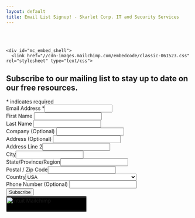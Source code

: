```yaml
---
layout: default
title: Email List Signup! - Skarlet Corp. IT and Security Services
---
```

<meta name="description" content="Sign up for Email list for Skarlet Corp. Managed IT and Cyber Security Services in Dixie County Florida">

  <div class="container">
<br><br>  
  
	<div id="mc_embed_shell">
      <link href="//cdn-images.mailchimp.com/embedcode/classic-061523.css" rel="stylesheet" type="text/css">
<div id="mc_embed_signup">
    <form action="https://skarlet.us13.list-manage.com/subscribe/post?u=244988b289a2b9a2ca0e8a7a0&amp;id=b0614d89ab&amp;f_id=0053c2e1f0" method="post" id="mc-embedded-subscribe-form" name="mc-embedded-subscribe-form" class="validate" target="_blank">
        <div id="mc_embed_signup_scroll"><h2>Subscribe to our mailing list to stay up to date on our free resources.</h2>
            <div class="indicates-required"><span class="asterisk">*</span> indicates required</div>
            <div class="mc-field-group"><label for="mce-EMAIL">Email Address <span class="asterisk">*</span></label><input type="email" name="EMAIL" class="required email" id="mce-EMAIL" required="" value=""></div><div class="mc-field-group"><label for="mce-FNAME">First Name </label><input type="text" name="FNAME" class=" text" id="mce-FNAME" value=""></div><div class="mc-field-group"><label for="mce-LNAME">Last Name </label><input type="text" name="LNAME" class=" text" id="mce-LNAME" value=""></div><div class="mc-field-group"><label for="mce-COMPANY">Company (Optional) </label><input type="text" name="COMPANY" class=" text" id="mce-COMPANY" value=""></div><div class="mc-address-group"><div class="mc-field-group"><label for="mce-ADDRESS-addr1">Address (Optional) </label><input type="text" maxlength="70" name="ADDRESS[addr1]" id="mce-ADDRESS-addr1" class="" value=""></div><div class="mc-field-group"><label for="mce-ADDRESS-addr2">Address Line 2</label><input type="text" maxlength="70" name="ADDRESS[addr2]" id="mce-ADDRESS-addr2" value=""></div><div class="mc-address-fields-group"><div class="mc-field-group"><label for="mce-ADDRESS-city">City</label><input type="text" maxlength="40" name="ADDRESS[city]" id="mce-ADDRESS-city" class="" value=""></div><div class="mc-field-group"><label for="mce-ADDRESS-state">State/Province/Region</label><input type="text" maxlength="20" name="ADDRESS[state]" id="mce-ADDRESS-state" class="" value=""></div><div class="mc-field-group"><label for="mce-ADDRESS-zip">Postal / Zip Code</label><input type="text" maxlength="10" name="ADDRESS[zip]" id="mce-ADDRESS-zip" class="" value=""></div></div><div class="mc-field-group"><label for="mce-ADDRESS-country">Country</label><select name="ADDRESS[country]" id="mce-ADDRESS-country" class=""><option value="Albania">Albania</option><option value="Algeria">Algeria</option><option value="Andorra">Andorra</option><option value="Angola">Angola</option><option value="Argentina">Argentina</option><option value="Armenia">Armenia</option><option value="Australia">Australia</option><option value="Austria">Austria</option><option value="Azerbaijan">Azerbaijan</option><option value="Bahamas">Bahamas</option><option value="Bahrain">Bahrain</option><option value="Bangladesh">Bangladesh</option><option value="Barbados">Barbados</option><option value="Belarus">Belarus</option><option value="Belgium">Belgium</option><option value="Belize">Belize</option><option value="Benin">Benin</option><option value="Bermuda">Bermuda</option><option value="Bhutan">Bhutan</option><option value="Bolivia">Bolivia</option><option value="Bosnia and Herzegovina">Bosnia and Herzegovina</option><option value="Botswana">Botswana</option><option value="Brazil">Brazil</option><option value="Bulgaria">Bulgaria</option><option value="Burkina Faso">Burkina Faso</option><option value="Burundi">Burundi</option><option value="Cambodia">Cambodia</option><option value="Cameroon">Cameroon</option><option value="Canada">Canada</option><option value="Cape Verde">Cape Verde</option><option value="Cayman Islands">Cayman Islands</option><option value="Central African Republic">Central African Republic</option><option value="Chad">Chad</option><option value="Chile">Chile</option><option value="China">China</option><option value="Colombia">Colombia</option><option value="Congo">Congo</option><option value="Croatia">Croatia</option><option value="Cyprus">Cyprus</option><option value="Czech Republic">Czech Republic</option><option value="Denmark">Denmark</option><option value="Djibouti">Djibouti</option><option value="Ecuador">Ecuador</option><option value="Egypt">Egypt</option><option value="El Salvador">El Salvador</option><option value="Equatorial Guinea">Equatorial Guinea</option><option value="Eritrea">Eritrea</option><option value="Estonia">Estonia</option><option value="Ethiopia">Ethiopia</option><option value="Fiji">Fiji</option><option value="Finland">Finland</option><option value="France">France</option><option value="Gabon">Gabon</option><option value="Gambia">Gambia</option><option value="Georgia">Georgia</option><option value="Germany">Germany</option><option value="Ghana">Ghana</option><option value="Greece">Greece</option><option value="Guam">Guam</option><option value="Guinea">Guinea</option><option value="Guinea-Bissau">Guinea-Bissau</option><option value="Guyana">Guyana</option><option value="Honduras">Honduras</option><option value="Hong Kong">Hong Kong</option><option value="Hungary">Hungary</option><option value="Iceland">Iceland</option><option value="India">India</option><option value="Indonesia">Indonesia</option><option value="Ireland">Ireland</option><option value="Israel">Israel</option><option value="Italy">Italy</option><option value="Japan">Japan</option><option value="Jordan">Jordan</option><option value="Kazakhstan">Kazakhstan</option><option value="Kenya">Kenya</option><option value="Kuwait">Kuwait</option><option value="Kyrgyzstan">Kyrgyzstan</option><option value="Lao People's Democratic Republic">Lao People's Democratic Republic</option><option value="Latvia">Latvia</option><option value="Lebanon">Lebanon</option><option value="Lesotho">Lesotho</option><option value="Liberia">Liberia</option><option value="Liechtenstein">Liechtenstein</option><option value="Lithuania">Lithuania</option><option value="Luxembourg">Luxembourg</option><option value="Macedonia">Macedonia</option><option value="Madagascar">Madagascar</option><option value="Malawi">Malawi</option><option value="Malaysia">Malaysia</option><option value="Maldives">Maldives</option><option value="Mali">Mali</option><option value="Malta">Malta</option><option value="Mauritania">Mauritania</option><option value="Mexico">Mexico</option><option value="Moldova">Moldova</option><option value="Monaco">Monaco</option><option value="Mongolia">Mongolia</option><option value="Morocco">Morocco</option><option value="Mozambique">Mozambique</option><option value="Namibia">Namibia</option><option value="Nepal">Nepal</option><option value="Netherlands">Netherlands</option><option value="Netherlands Antilles">Netherlands Antilles</option><option value="New Zealand">New Zealand</option><option value="Nicaragua">Nicaragua</option><option value="Niger">Niger</option><option value="Nigeria">Nigeria</option><option value="Norway">Norway</option><option value="Oman">Oman</option><option value="Pakistan">Pakistan</option><option value="Panama">Panama</option><option value="Paraguay">Paraguay</option><option value="Peru">Peru</option><option value="Philippines">Philippines</option><option value="Poland">Poland</option><option value="Portugal">Portugal</option><option value="Qatar">Qatar</option><option value="Reunion">Reunion</option><option value="Romania">Romania</option><option value="Russia">Russia</option><option value="Rwanda">Rwanda</option><option value="Samoa (Independent)">Samoa (Independent)</option><option value="Saudi Arabia">Saudi Arabia</option><option value="Senegal">Senegal</option><option value="Seychelles">Seychelles</option><option value="Sierra Leone">Sierra Leone</option><option value="Singapore">Singapore</option><option value="Slovakia">Slovakia</option><option value="Slovenia">Slovenia</option><option value="Somalia">Somalia</option><option value="South Africa">South Africa</option><option value="South Korea">South Korea</option><option value="Spain">Spain</option><option value="Sri Lanka">Sri Lanka</option><option value="Suriname">Suriname</option><option value="Swaziland">Swaziland</option><option value="Sweden">Sweden</option><option value="Switzerland">Switzerland</option><option value="Taiwan">Taiwan</option><option value="Tanzania">Tanzania</option><option value="Thailand">Thailand</option><option value="Togo">Togo</option><option value="Tunisia">Tunisia</option><option value="Turkiye">Turkiye</option><option value="Turkmenistan">Turkmenistan</option><option value="Uganda">Uganda</option><option value="Ukraine">Ukraine</option><option value="United Arab Emirates">United Arab Emirates</option><option value="Uruguay">Uruguay</option><option value="USA" selected="">USA</option><option value="Uzbekistan">Uzbekistan</option><option value="Vatican City State (Holy See)">Vatican City State (Holy See)</option><option value="Venezuela">Venezuela</option><option value="Vietnam">Vietnam</option><option value="Virgin Islands (British)">Virgin Islands (British)</option><option value="Yemen">Yemen</option><option value="Zambia">Zambia</option><option value="Zimbabwe">Zimbabwe</option><option value="Antigua And Barbuda">Antigua And Barbuda</option><option value="Anguilla">Anguilla</option><option value="American Samoa">American Samoa</option><option value="Aruba">Aruba</option><option value="Brunei Darussalam">Brunei Darussalam</option><option value="Bouvet Island">Bouvet Island</option><option value="Cook Islands">Cook Islands</option><option value="Christmas Island">Christmas Island</option><option value="Dominican Republic">Dominican Republic</option><option value="Western Sahara">Western Sahara</option><option value="Falkland Islands">Falkland Islands</option><option value="Faroe Islands">Faroe Islands</option><option value="Grenada">Grenada</option><option value="French Guiana">French Guiana</option><option value="Gibraltar">Gibraltar</option><option value="Greenland">Greenland</option><option value="Guadeloupe">Guadeloupe</option><option value="Guatemala">Guatemala</option><option value="Haiti">Haiti</option><option value="Jamaica">Jamaica</option><option value="Kiribati">Kiribati</option><option value="Comoros">Comoros</option><option value="Saint Kitts and Nevis">Saint Kitts and Nevis</option><option value="Saint Lucia">Saint Lucia</option><option value="Marshall Islands">Marshall Islands</option><option value="Macau">Macau</option><option value="Martinique">Martinique</option><option value="Mauritius">Mauritius</option><option value="New Caledonia">New Caledonia</option><option value="Norfolk Island">Norfolk Island</option><option value="Nauru">Nauru</option><option value="Niue">Niue</option><option value="Papua New Guinea">Papua New Guinea</option><option value="Pitcairn">Pitcairn</option><option value="Palau">Palau</option><option value="Solomon Islands">Solomon Islands</option><option value="Svalbard and Jan Mayen Islands">Svalbard and Jan Mayen Islands</option><option value="San Marino">San Marino</option><option value="Tonga">Tonga</option><option value="Timor-Leste">Timor-Leste</option><option value="Trinidad and Tobago">Trinidad and Tobago</option><option value="Tuvalu">Tuvalu</option><option value="Saint Vincent and the Grenadines">Saint Vincent and the Grenadines</option><option value="Virgin Islands (U.S.)">Virgin Islands (U.S.)</option><option value="Vanuatu">Vanuatu</option><option value="Mayotte">Mayotte</option><option value="Myanmar">Myanmar</option><option value="Sao Tome and Principe">Sao Tome and Principe</option><option value="South Georgia and the South Sandwich Islands">South Georgia and the South Sandwich Islands</option><option value="Tajikistan">Tajikistan</option><option value="United Kingdom">United Kingdom</option><option value="Costa Rica">Costa Rica</option><option value="Guernsey">Guernsey</option><option value="North Korea">North Korea</option><option value="Afghanistan">Afghanistan</option><option value="Cote D'Ivoire">Cote D'Ivoire</option><option value="Cuba">Cuba</option><option value="French Polynesia">French Polynesia</option><option value="Iran">Iran</option><option value="Iraq">Iraq</option><option value="Libya">Libya</option><option value="Palestine">Palestine</option><option value="Syria">Syria</option><option value="Aaland Islands">Aaland Islands</option><option value="Turks &amp; Caicos Islands">Turks &amp; Caicos Islands</option><option value="Jersey  (Channel Islands)">Jersey  (Channel Islands)</option><option value="Dominica">Dominica</option><option value="Montenegro">Montenegro</option><option value="Sudan">Sudan</option><option value="Montserrat">Montserrat</option><option value="Curacao">Curacao</option><option value="Sint Maarten">Sint Maarten</option><option value="South Sudan">South Sudan</option><option value="Republic of Kosovo">Republic of Kosovo</option><option value="Congo, Democratic Republic of the">Congo, Democratic Republic of the</option><option value="Isle of Man">Isle of Man</option><option value="Saint Martin">Saint Martin</option><option value="Bonaire, Saint Eustatius and Saba">Bonaire, Saint Eustatius and Saba</option><option value="Serbia">Serbia</option></select></div></div><div class="mc-field-group"><label for="mce-PHONE">Phone Number (Optional) </label><input type="text" name="PHONE" class="REQ_CSS" id="mce-PHONE" value=""></div>
        <div id="mce-responses" class="clear foot">
            <div class="response" id="mce-error-response" style="display: none;"></div>
            <div class="response" id="mce-success-response" style="display: none;"></div>
        </div>
    <div aria-hidden="true" style="position: absolute; left: -5000px;">
        /* real people should not fill this in and expect good things - do not remove this or risk form bot signups */
        <input type="text" name="b_244988b289a2b9a2ca0e8a7a0_b0614d89ab" tabindex="-1" value="">
    </div>
        <div class="optionalParent">
            <div class="clear foot">
                <input type="submit" name="subscribe" id="mc-embedded-subscribe" class="button" value="Subscribe">
                <p style="margin: 0px auto;"><a href="http://eepurl.com/i1WqsU" title="Mailchimp - email marketing made easy and fun"><span style="display: inline-block; background-color: black; border-radius: 4px;"><img class="refferal_badge" src="https://digitalasset.intuit.com/render/content/dam/intuit/mc-fe/en_us/images/intuit-mc-rewards-text-light.svg" alt="Intuit Mailchimp" style="width: 220px; height: 40px; display: flex; padding: 2px 0px; justify-content: center; align-items: center;"></span></a></p>
            </div>
        </div>
    </div>
</form>
</div>
<script type="text/javascript" src="//s3.amazonaws.com/downloads.mailchimp.com/js/mc-validate.js"></script><script type="text/javascript">(function($) {window.fnames = new Array(); window.ftypes = new Array();fnames[0]='EMAIL';ftypes[0]='email';fnames[1]='FNAME';ftypes[1]='text';fnames[2]='LNAME';ftypes[2]='text';fnames[6]='COMPANY';ftypes[6]='text';fnames[3]='ADDRESS';ftypes[3]='address';fnames[4]='PHONE';ftypes[4]='phone';fnames[5]='BIRTHDAY';ftypes[5]='birthday';}(jQuery));var $mcj = jQuery.noConflict(true);</script>
</div>
  </div>
<br><br>
